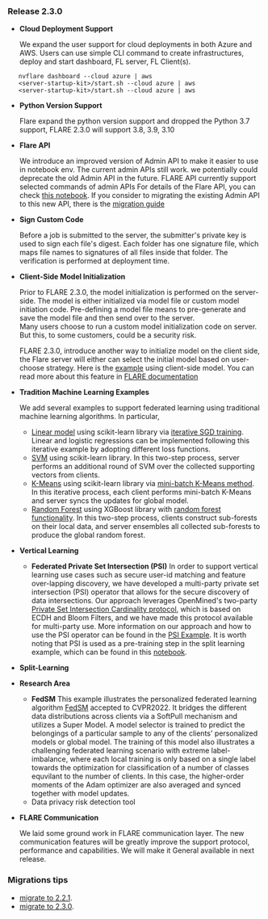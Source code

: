 
### Release 2.3.0

* **Cloud Deployment Support**

  We expand the user support for cloud deployments in both Azure and AWS. Users can use simple CLI command to create infrastructures,
  deploy and start dashboard, FL server, FL Client(s).
```  
   nvflare dashboard --cloud azure | aws
   <server-startup-kit>/start.sh --cloud azure | aws
   <server-startup-kit>/start.sh --cloud azure | aws
```

* **Python Version Support**

  Flare expand the python version support and dropped the Python 3.7 support, FLARE 2.3.0 will support 3.8, 3.9, 3.10


* **Flare API**

  We introduce an improved version of Admin API to make it easier to use in notebook env. The current admin APIs still work.
  we potentially could deprecate the old Admin API in the future. FLARE API currently support selected commands of admin APIs
  For details of the Flare API, you can check [this notebook](https://github.com/NVIDIA/NVFlare/blob/dev/examples/tutorial/flare_api.ipynb).
  If you consider to migrating the existing Admin API to this new API, there is the [migration guide](https://nvflare.readthedocs.io/en/dev/real_world_fl/migrating_to_flare_api.html)


* **Sign Custom Code**

  Before a job is submitted to the server, the submitter's private key is used to sign
  each file's digest.  Each folder has one signature file, which maps file names to signatures
  of all files inside that folder.  The verification is performed at deployment time.


* **Client-Side Model Initialization**

  Prior to FLARE 2.3.0, the model initialization is performed on the server-side.
  The model is either initialized via model file or custom model initiation code. Pre-defining a model file means to pre-generate and save the model file and then send over to the server.  
  Many users choose to run a custom model initialization code on server. But this, to some customers, could be a security risk.

  FLARE 2.3.0, introduce another way to initialize model on the client side, the Flare server will either can select
  the initial model based on user-choose strategy. Here is the [example](https://github.com/NVIDIA/NVFlare/tree/dev/examples/hello-world/hello-pt) using client-side model.
  You can read more about this feature in [FLARE documentation](TODO)


* **Tradition Machine Learning Examples**

  We add several examples to support federated learning using traditional machine learning algorithms.
  In particular,
    * [Linear model](https://github.com/NVIDIA/NVFlare/tree/dev/examples/advanced/sklearn-linear) using scikit-learn library via [iterative SGD training](https://scikit-learn.org/stable/modules/generated/sklearn.linear_model.SGDClassifier.html). Linear and logistic regressions can be implemented following this iterative example by adopting different loss functions.
    * [SVM](https://github.com/NVIDIA/NVFlare/tree/dev/examples/advanced/sklearn-svm) using scikit-learn library. In this two-step process, server performs an additional round of SVM over the collected supporting vectors from clients.
    * [K-Means](https://github.com/NVIDIA/NVFlare/tree/dev/examples/advanced/sklearn-kmeans) using scikit-learn library via [mini-batch K-Means method](https://scikit-learn.org/stable/modules/generated/sklearn.cluster.MiniBatchKMeans.html). In this iterative process, each client performs mini-batch K-Means and server syncs the updates for global model. 
    * [Random Forest](https://github.com/NVIDIA/NVFlare/tree/dev/examples/advanced/random_forest) using XGBoost library with [random forest functionality](https://xgboost.readthedocs.io/en/stable/tutorials/rf.html). In this two-step process, clients construct sub-forests on their local data, and server ensembles all collected sub-forests to produce the global random forest. 


* **Vertical Learning**

    * **Federated Private Set Intersection (PSI)**
      In order to support vertical learning use cases such as secure user-id matching and feature
      over-lapping discovery, we have developed a multi-party private set intersection (PSI) operator
      that allows for the secure discovery of data intersections. Our approach leverages OpenMined's two-party
      [Private Set Intersection Cardinality protocol](https://github.com/OpenMined/PSI), which is based on ECDH and Bloom Filters, and we have
      made this protocol available for multi-party use. More information on our approach and how to use the
      PSI operator can be found in the [PSI Example](https://github.com/NVIDIA/NVFlare/blob/dev/examples/advanced/psi/README.md).
      It is worth noting that PSI is used as a pre-training step in the split learning example, which can be found in this
      [notebook](https://github.com/NVIDIA/NVFlare/blob/dev/examples/tutorial/vertical_federated_learning/cifar10-splitnn/cifar10_split_learning.ipynb).


* **Split-Learning**


* **Research Area**

    * **FedSM** This example illustrates the personalized federated learning algorithm [FedSM](https://arxiv.org/abs/2203.10144) accepted to CVPR2022. It bridges the different data distributions across clients via a SoftPull mechanism and utilizes a Super Model. A model selector is trained to predict the belongings of a particular sample to any of the clients' personalized models or global model. The training of this model also illustrates a challenging federated learning scenario with extreme label-imbalance, where each local training is only based on a single label towards the optimization for classification of a number of classes equvilant to the number of clients. In this case, the higher-order moments of the Adam optimizer are also averaged and synced together with model updates. 
    * Data privacy risk detection tool


* **FLARE Communication**

  We laid some ground work in FLARE communication layer.
  The new communication features will be greatly improve the support protocol,
  performance and capabilities. We will make it General available in next release.


### Migrations tips
* [migrate to 2.2.1](docs/release_notes/2.2.1/migration_notes.md).
* [migrate to 2.3.0](docs/release_notes/2.3.0/migration_notes.md).

 
